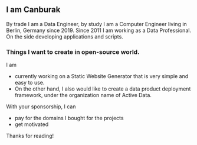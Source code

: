 ## I am Canburak

By trade I am a Data Engineer, by study I am a Computer Engineer living in Berlin, Germany since 2019.  Since 2011 I am working as a Data Professional. On the side developing applications and scripts.

### Things I want to create in open-source world.

I am 
- currently working on a Static Website Generator that is very simple and easy to use.  
- On the other hand, I also would like to create a data product deployment framework, under the organization name of Active Data.

With your sponsorship, I can
- pay for the domains I bought for the projects
- get motivated 

Thanks for reading!
